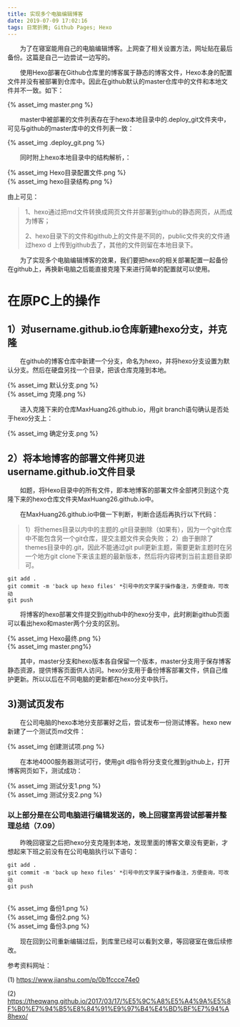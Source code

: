 ```yaml
---
title: 实现多个电脑编辑博客
date: 2019-07-09 17:02:16
tags: 日常折腾; Github Pages; Hexo
---
```


&emsp;&emsp;为了在寝室能用自己的电脑编辑博客。上网查了相关设置方法，网址贴在最后备份。这篇是自己一边尝试一边写的。

&emsp;&emsp;使用Hexo部署在Github仓库里的博客属于静态的博客文件，Hexo本身的配置文件并没有被部署到仓库中。因此在github默认的master仓库中的文件和本地文件并不一致。如下：

{% asset_img master.png %}

&emsp;&emsp;master中被部署的文件列表存在于hexo本地目录中的.deploy_git文件夹中，可见与github的master库中的文件列表一致：

{% asset_img .deploy_git.png %}

&emsp;&emsp;同时附上hexo本地目录中的结构解析，：

{% asset_img Hexo目录配置文件.png %}<br>
{% asset_img hexo目录结构.png %}

 由上可见：

> 1、hexo通过把md文件转换成网页文件并部署到github的静态网页，从而成为博客；
>
> 2、hexo目录下的文件和github上的文件是不同的，public文件夹的文件通过hexo d 上传到github去了，其他的文件则留在本地目录下。

&emsp;&emsp;为了实现多个电脑编辑博客的效果，我们要把hexo的相关部署配置一起备份在github上，再换新电脑之后能直接克隆下来进行简单的配置就可以使用。



# 在原PC上的操作

## 1）对username.github.io仓库新建hexo分支，并克隆

&emsp;&emsp;在github的博客仓库中新建一个分支，命名为hexo，并将hexo分支设置为默认分支。然后在硬盘另找一个目录，把该仓库克隆到本地。

{% asset_img 默认分支.png %}<br>
{% asset_img 克隆.png %}

&emsp;&emsp;进入克隆下来的仓库MaxHuang26.github.io，用git branch语句确认是否处于hexo分支上：

{% asset_img 确定分支.png %}

## 2）将本地博客的部署文件拷贝进username.github.io文件目录

&emsp;&emsp;如题，将Hexo目录中的所有文件，即本地博客的部署文件全部拷贝到这个克隆下来的hexo仓库文件夹MaxHuang26.github.io中。

&emsp;&emsp;在MaxHuang26.github.io中做一下判断，判断合适后再执行以下代码：

> 1）将themes目录以内中的主题的.git目录删除（如果有），因为一个git仓库中不能包含另一个git仓库，提交主题文件夹会失败；
> 2）由于删除了themes目录中的.git，因此不能通过git pull更新主题，需要更新主题时在另一个地方git clone下来该主题的最新版本，然后将内容拷到当前主题目录即可。

```
git add .
git commit -m 'back up hexo files' *引号中的文字属于操作备注，方便查询，可改动
git push
```

&emsp;&emsp;将博客的hexo部署文件提交到github中的hexo分支中，此时刷新github页面可以看出hexo和master两个分支的区别。

{% asset_img Hexo最终.png %}<br>
{% asset_img master.png%}

&emsp;&emsp;其中，master分支和hexo版本各自保留一个版本，master分支用于保存博客静态资源，提供博客页面供人访问。hexo分支用于备份博客部署文件，供自己维护更新。所以以后在不同电脑的更新都在hexo分支中执行。

## 3)测试页发布

&emsp;&emsp;在公司电脑的hexo本地分支部署好之后，尝试发布一份测试博客。hexo new 新建了一个测试页md文件：

{% asset_img 创建测试项.png %}

&emsp;&emsp;在本地4000服务器测试可行，使用git d指令将分支变化推到github上，打开博客网页如下，测试成功：

{% asset_img 测试分支1.png %}<br>
{% asset_img 测试分支2.png %}



### 以上部分是在公司电脑进行编辑发送的，晚上回寝室再尝试部署并整理总结（7.09）

&emsp;&emsp;昨晚回寝室之后把hexo分支克隆到本地，发现里面的博客文章没有更新，才想起来下班之前没有在公司电脑执行以下语句：


```
git add .
git commit -m 'back up hexo files' *引号中的文字属于操作备注，方便查询，可改动
git push
```
<br>
{% asset_img 备份1.png %}<br>{% asset_img 备份2.png %}<br>{% asset_img 备份3.png %}<br>


&emsp;&emsp;现在回到公司重新编辑过后，到库里已经可以看到文章，等回寝室在做后续修改。



参考资料网址：

(1) https://www.jianshu.com/p/0b1fccce74e0

(2) https://theqwang.github.io/2017/03/17/%E5%9C%A8%E5%A4%9A%E5%8F%B0%E7%94%B5%E8%84%91%E9%97%B4%E4%BD%BF%E7%94%A8hexo/

